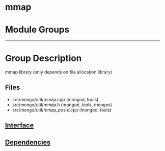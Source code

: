 # mmap

# Module Groups

-------------

# Group Description
mmap library (only depends on file allocation library)

## Files
- src/mongo/util/mmap.cpp   (mongod, tools)
- src/mongo/util/mmap.h   (mongod, tools, mongos)
- src/mongo/util/mmap\_posix.cpp   (mongod, tools)

## [Interface](interface/0)

## [Dependencies](dependencies/0)
